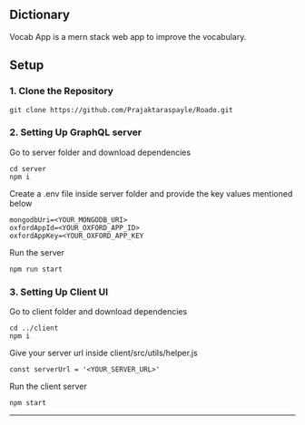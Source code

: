 ## Dictionary
Vocab App is a mern stack web app to improve the vocabulary.

## Setup

### 1. Clone the Repository
```
git clone https://github.com/Prajaktaraspayle/Roado.git
```

### 2. Setting Up GraphQL server
Go to server folder and download dependencies
```
cd server
npm i
```
Create a .env file inside server folder and provide the key values mentioned below
```
mongodbUri=<YOUR_MONGODB_URI>
oxfordAppId=<YOUR_OXFORD_APP_ID>
oxfordAppKey=<YOUR_OXFORD_APP_KEY
```
Run the server
```
npm run start
```

### 3. Setting Up Client UI
Go to client folder and download dependencies
```
cd ../client
npm i
```
Give your server url inside client/src/utils/helper.js
```
const serverUrl = '<YOUR_SERVER_URL>'
```
Run the client server
```
npm start
```
----
